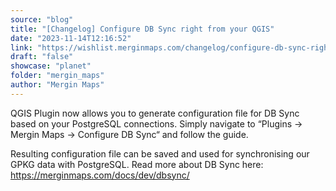 ```yaml
---
source: "blog"
title: "[Changelog] Configure DB Sync right from your QGIS"
date: "2023-11-14T12:16:52"
link: "https://wishlist.merginmaps.com/changelog/configure-db-sync-right-from-your-qgis?utm_source=qgis"
draft: "false"
showcase: "planet"
folder: "mergin_maps"
author: "Mergin Maps"
---
```


<p>QGIS Plugin now allows you to generate configuration file for DB Sync based on your PostgreSQL connections. Simply navigate to “Plugins → Mergin Maps → Configure DB Sync“ and follow the guide. </p><p>Resulting configuration file can be saved and used for synchronising our GPKG data with PostgreSQL. Read more about DB Sync here: <a href="https://merginmaps.com/docs/dev/dbsync/" rel="noopener noreferrer nofollow" target="_blank">https://merginmaps.com/docs/dev/dbsync/</a></p>
